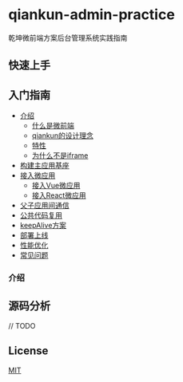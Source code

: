 # qiankun-admin-practice
乾坤微前端方案后台管理系统实践指南

## 快速上手


## 入门指南
* [介绍](#1)
  * [什么是微前端](#1-1)
  * [qiankun的设计理念](#1-2)
  * [特性](#1-3)
  * [为什么不是iframe](#1-4)
* [构建主应用基座](#2)
* [接入微应用](#3)
  * [接入Vue微应用](#3-1)
  * [接入React微应用](#3-2)
* [父子应用间通信](#4)
* [公共代码复用](#5)
* [keepAlive方案](#6)
* [部署上线](#7)
* [性能优化](#8)
* [常见问题](#9)

### <span id="#1"> 介绍</span>
## 源码分析
// TODO
## License
[MIT](./LICENSE)



